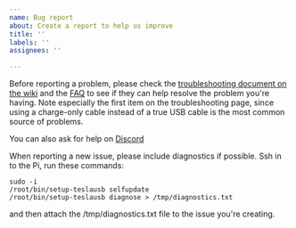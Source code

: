 ```yaml
---
name: Bug report
about: Create a report to help us improve
title: ''
labels: ''
assignees: ''

---
```


Before reporting a problem, please check the [troubleshooting document on the wiki](https://github.com/marcone/teslausb/wiki/Troubleshooting) and the [FAQ](https://github.com/marcone/teslausb/wiki/FAQ) to see if they can help resolve the problem you're having. Note especially the first item on the troubleshooting page, since using a charge-only cable instead of a true USB cable is the most common source of problems. 

You can also ask for help on [Discord](https://discord.gg/b4MHf2x)

When reporting a new issue, please include diagnostics if possible. Ssh in to the Pi, run these commands: 
```
sudo -i
/root/bin/setup-teslausb selfupdate
/root/bin/setup-teslausb diagnose > /tmp/diagnostics.txt
```
and then attach the /tmp/diagnostics.txt file to the issue you're creating.
